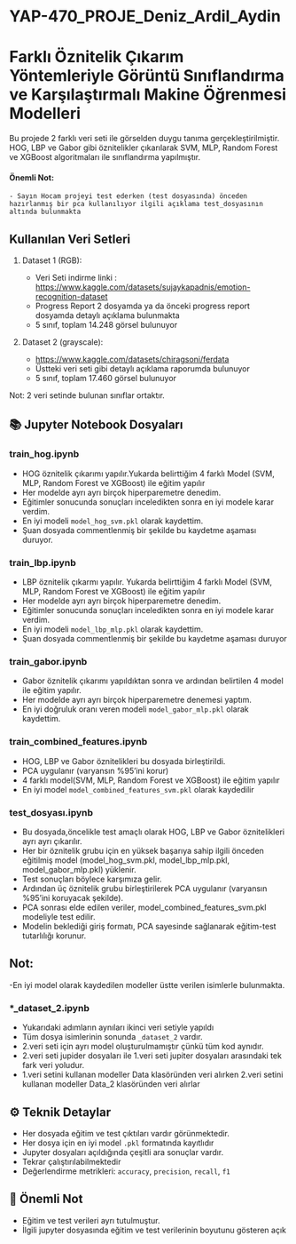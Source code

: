 # YAP-470_PROJE_Deniz_Ardil_Aydin
# Farklı Öznitelik Çıkarım Yöntemleriyle Görüntü Sınıflandırma ve Karşılaştırmalı Makine Öğrenmesi Modelleri

Bu projede 2 farklı veri seti ile görselden duygu tanıma gerçekleştirilmiştir. HOG, LBP ve Gabor gibi öznitelikler çıkarılarak SVM, MLP, Random Forest ve XGBoost algoritmaları ile sınıflandırma yapılmıştır.


#### Önemli Not: 
    - Sayın Hocam projeyi test ederken (test dosyasında) önceden hazırlanmış bir pca kullanılıyor ilgili açıklama test_dosyasının altında bulunmakta



## Kullanılan Veri Setleri
1. Dataset 1 (RGB):
   - Veri Seti indirme linki : https://www.kaggle.com/datasets/sujaykapadnis/emotion-recognition-dataset
   - Progress Report 2 dosyamda ya da önceki progress report dosyamda detaylı açıklama bulunmakta
   - 5 sınıf, toplam 14.248 görsel bulunuyor

2. Dataset 2 (grayscale):
   - https://www.kaggle.com/datasets/chiragsoni/ferdata
   - Üstteki veri seti gibi detaylı açıklama raporumda bulunuyor
   - 5 sınıf, toplam 17.460 görsel bulunuyor


Not: 2 veri setinde bulunan sınıflar ortaktır.     
     
## 📚 Jupyter Notebook Dosyaları

### train_hog.ipynb
- HOG öznitelik çıkarımı yapılır.Yukarda belirttiğim 4 farklı Model (SVM, MLP, Random Forest ve XGBoost) ile eğitim yapılır
- Her modelde ayrı ayrı birçok hiperparemetre denedim.
- Eğitimler sonucunda sonuçları inceledikten sonra en iyi modele karar verdim.
- En iyi modeli `model_hog_svm.pkl` olarak kaydettim.
- Şuan dosyada commentlenmiş bir şekilde bu kaydetme aşaması duruyor.

### train_lbp.ipynb
- LBP öznitelik çıkarmı yapılır. Yukarda belirttiğim 4 farklı Model (SVM, MLP, Random Forest ve XGBoost) ile eğitim yapılır
- Her modelde ayrı ayrı birçok hiperparemetre denedim.
- Eğitimler sonucunda sonuçları inceledikten sonra en iyi modele karar verdim.
- En iyi modeli `model_lbp_mlp.pkl` olarak kaydettim.
-  Şuan dosyada commentlenmiş bir şekilde bu kaydetme aşaması duruyor

### train_gabor.ipynb
- Gabor öznitelik çıkarımı yapıldıktan sonra ve ardından belirtilen 4 model ile eğitim yapılır. 
- Her modelde ayrı ayrı birçok hiperparemetre denemesi yaptım.
- En iyi doğruluk oranı veren modeli  `model_gabor_mlp.pkl` olarak kaydettim.

### train_combined_features.ipynb
- HOG, LBP ve Gabor öznitelikleri bu dosyada birleştirildi.
- PCA uygulanır (varyansın %95’ini korur)
- 4 farklı model(SVM, MLP, Random Forest ve XGBoost) ile eğitim yapılır
- En iyi model `model_combined_features_svm.pkl` olarak kaydedilir

### test_dosyası.ipynb


- Bu dosyada,öncelikle test amaçlı olarak HOG, LBP ve Gabor öznitelikleri ayrı ayrı çıkarılır.
- Her bir öznitelik grubu için en yüksek başarıya sahip ilgili önceden eğitilmiş model (model_hog_svm.pkl, model_lbp_mlp.pkl, model_gabor_mlp.pkl) yüklenir.
- Test sonuçları böylece karşımıza gelir.
- Ardından üç öznitelik grubu birleştirilerek PCA uygulanır (varyansın %95’ini koruyacak şekilde).
- PCA sonrası elde edilen veriler, model_combined_features_svm.pkl modeliyle test edilir.
- Modelin beklediği giriş formatı, PCA sayesinde sağlanarak eğitim-test tutarlılığı korunur.

## Not:
-En iyi model olarak kaydedilen modeller üstte verilen isimlerle bulunmakta.

### *_dataset_2.ipynb
- Yukarıdaki adımların aynıları ikinci veri setiyle yapıldı
- Tüm dosya isimlerinin sonunda `_dataset_2` vardır.
- 2.veri seti için ayrı model oluşturulmamıştır çünkü tüm kod aynıdır.
- 2.veri seti jupider dosyaları ile 1.veri seti jupiter dosyaları arasındaki tek fark veri yoludur.
- 1.veri setini kullanan modeller Data klasöründen veri alırken 2.veri setini kullanan modeller Data_2 klasöründen veri alırlar

## ⚙️ Teknik Detaylar
- Her dosyada eğitim ve test çıktıları vardır görünmektedir.
- Her dosya için en iyi model  `.pkl` formatında kayıtlıdır
- Jupyter dosyaları açıldığında çeşitli ara sonuçlar vardır.
- Tekrar çalıştırılabilmektedir
- Değerlendirme metrikleri: `accuracy`, `precision`, `recall`, `f1`

## 📌 Önemli Not
- Eğitim ve test verileri ayrı tutulmuştur.
- İlgili jupyter dosyasında eğitim ve test verilerinin boyutunu gösteren açık 

